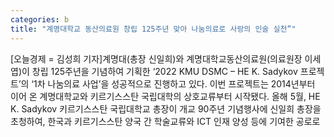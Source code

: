 ```yaml
---
categories: b
title: "계명대학교 동산의료원 창립 125주년 맞아 나눔의료로 사랑의 인술 실천”"
---
```

[오늘경제 = 김성희 기자]계명대(총장 신일희)와 계명대학교동산의료원(의료원장 이세엽)이 창립 125주년을 기념하여 기획한 ‘2022 KMU DSMC – HE K. Sadykov 프로젝트’의 ‘1차 나눔의료 사업’을 성공적으로 진행하고 있다. 이번 프로젝트는 2014년부터 이어 온 계명대학교와 키르기스스탄 국립대학의 상호교류부터 시작됐다. 올해 5월, HE K. Sadykov 키르기스스탄 국립대학교 총장이 개교 90주년 기념행사에 신일희 총장을 초청하여, 한국과 키르기스스탄 양국 간 학술교류와 ICT 인재 양성 등에 기여한 공로로